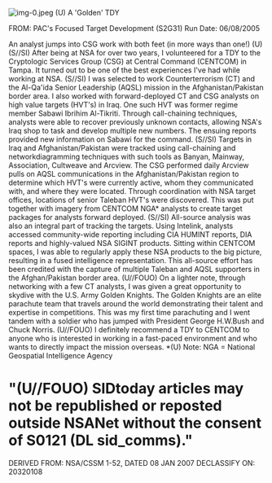 ![img-0.jpeg](img-0.jpeg)
(U) A 'Golden' TDY

FROM:
PAC's Focused Target Development (S2G31)
Run Date: 06/08/2005

An analyst jumps into CSG work with both feet (in more ways than one!) (U)
(S//SI) After being at NSA for over two years, I volunteered for a TDY to the Cryptologic Services Group (CSG) at Central Command (CENTCOM) in Tampa. It turned out to be one of the best experiences I've had while working at NSA.
(S//SI) I was selected to work Counterterrorism (CT) and the Al-Qa'ida Senior Leadership (AQSL) mission in the Afghanistan/Pakistan border area. I also worked with forward-deployed CT and CSG analysts on high value targets (HVT's) in Iraq. One such HVT was former regime member Sabawi Ibrihim Al-Tikriti. Through call-chaining techniques, analysts were able to recover previously unknown contacts, allowing NSA's Iraq shop to task and develop multiple new numbers. The ensuing reports provided new information on Sabawi for the command.
(S//SI) Targets in Iraq and Afghanistan/Pakistan were tracked using call-chaining and networkdiagramming techniques with such tools as Banyan, Mainway, Association, Cultweave and Arcview. The CSG performed daily Arcview pulls on AQSL communications in the Afghanistan/Pakistan region to determine which HVT's were currently active, whom they communicated with, and where they were located. Through coordination with NSA target offices, locations of senior Taleban HVT's were discovered. This was put together with imagery from CENTCOM NGA* analysts to create target packages for analysts forward deployed.
(S//SI) All-source analysis was also an integral part of tracking the targets. Using Intelink, analysts accessed community-wide reporting including CIA HUMINT reports, DIA reports and highly-valued NSA SIGINT products. Sitting within CENTCOM spaces, I was able to regularly apply these NSA products to the big picture, resulting in a fused intelligence representation. This all-source effort has been credited with the capture of multiple Taleban and AQSL supporters in the Afghan/Pakistan border area.
(U//FOUO) On a lighter note, through networking with a few CT analysts, I was given a great opportunity to skydive with the U.S. Army Golden Knights. The Golden Knights are an elite parachute team that travels around the world demonstrating their talent and expertise in competitions. This was my first time parachuting and I went tandem with a soldier who has jumped with President George H.W.Bush and Chuck Norris.
(U//FOUO) I definitely recommend a TDY to CENTCOM to anyone who is interested in working in a fast-paced environment and who wants to directly impact the mission overseas.
*(U) Note:
NGA = National Geospatial Intelligence Agency

# "(U//FOUO) SIDtoday articles may not be republished or reposted outside NSANet without the consent of S0121 (DL sid_comms)."
DERIVED FROM: NSA/CSSM 1-52, DATED 08 JAN 2007 DECLASSIFY ON: 20320108
